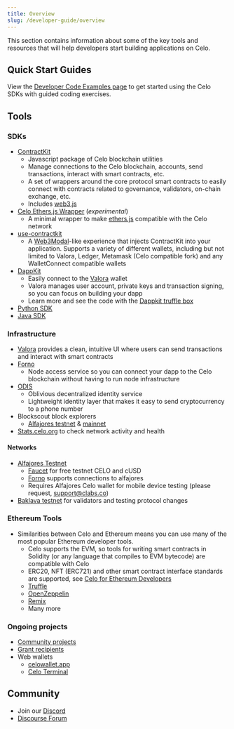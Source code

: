 ```yaml
---
title: Overview
slug: /developer-guide/overview
---
```


This section contains information about some of the key tools and resources that will help developers start building applications
on Celo.

## Quick Start Guides

View the [Developer Code Examples page](/developer-resources/start.md) to get started using the Celo SDKs with guided coding exercises.

## Tools

### SDKs

- [ContractKit](/developer-guide/contractkit)
  - Javascript package of Celo blockchain utilities
  - Manage connections to the Celo blockchain, accounts, send transactions, interact with smart contracts, etc.
  - A set of wrappers around the core protocol smart contracts to easily connect with contracts related to governance, validators, on-chain exchange, etc.
  - Includes [web3.js](https://web3js.readthedocs.io/en/v1.2.4/)
- [Celo Ethers.js Wrapper](https://github.com/celo-tools/celo-ethers-wrapper) (_experimental_)
  - A minimal wrapper to make [ethers.js](https://docs.ethers.io/v5/) compatible with the Celo network
- [use-contractkit](https://github.com/celo-tools/use-contractkit)
  - A [Web3Modal](https://web3modal.com/)-like experience that injects ContractKit into your application. Supports a variety of different wallets, including but not limited to Valora, Ledger, Metamask (Celo compatible fork) and any WalletConnect compatible wallets
- [DappKit](/developer-guide/dappkit)
  - Easily connect to the [Valora](http://valoraapp.com/) wallet
  - Valora manages user account, private keys and transaction signing, so you can focus on building your dapp
  - Learn more and see the code with the [Dappkit truffle box](https://github.com/critesjosh/celo-dappkit)
- [Python SDK](https://github.com/blaize-tech/celo-sdk-py)
- [Java SDK](https://github.com/blaize-tech/celo-sdk-java)

### Infrastructure

- [Valora](https://valoraapp.com/) provides a clean, intuitive UI where users can send transactions and interact with smart contracts
- [Forno](/developer-guide/forno)
  - Node access service so you can connect your dapp to the Celo blockchain without having to run node infrastructure
- [ODIS](/developer-resources/contractkit/odis.md)
  - Oblivious decentralized identity service
  - Lightweight identity layer that makes it easy to send cryptocurrency to a phone number
- Blockscout block explorers
  - [Alfajores testnet](http://alfajores-blockscout.celo-testnet.org/) & [mainnet](http://explorer.celo.org/)
- [Stats.celo.org](http://stats.celo.org) to check network activity and health

#### Networks

- [Alfajores Testnet](/getting-started/alfajores-testnet)
  - [Faucet](https://celo.org/developers/faucet) for free testnet CELO and cUSD
  - [Forno](forno/) supports connections to alfajores
  - Requires Alfajores Celo wallet for mobile device testing (please request, [support@clabs.co](mailto:support@clabs.co))
- [Baklava testnet](/getting-started/baklava-testnet) for validators and testing protocol changes

### Ethereum Tools

- Similarities between Celo and Ethereum means you can use many of the most popular Ethereum developer tools.
  - Celo supports the EVM, so tools for writing smart contracts in Solidity (or any language that compiles to EVM bytecode) are compatible with Celo
  - ERC20, NFT (ERC721) and other smart contract interface standards are supported, see [Celo for Ethereum Developers](developer-resources/celo-for-eth-devs.md)
  - [Truffle](https://www.trufflesuite.com/)
  - [OpenZeppelin](https://openzeppelin.com/)
  - [Remix](https://remix.ethereum.org/)
  - Many more

### Ongoing projects

- [Community projects](developer-resources/celo-dapp-gallery.md)
- [Grant recipients](https://celo.org/experience/grants/directory)
- Web wallets
  - [celowallet.app](https://celowallet.app)
  - [Celo Terminal](https://github.com/zviadm/celoterminal/)

## Community

- Join our [Discord](https://chat.celo.org)
- [Discourse Forum](https://forum.celo.org/)
